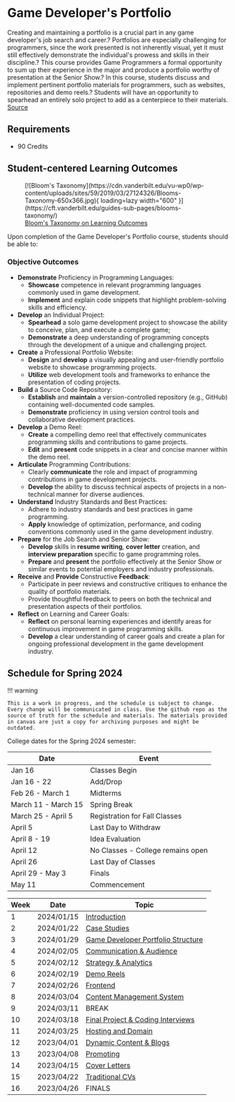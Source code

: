 # Game Developer's Portfolio

Creating and maintaining a portfolio is a crucial part in any game developer's job search and career.? Portfolios are especially challenging for programmers, since the work presented is not inherently visual, yet it must still effectively demonstrate the individual's prowess and skills in their discipline.? This course provides Game Programmers a formal opportunity to sum up their experience in the major and produce a portfolio worthy of presentation at the Senior Show.? In this course, students discuss and implement pertinent portfolio materials for programmers, such as websites, repositories and demo reels.? Students will have an opportunity to spearhead an entirely solo project to add as a centerpiece to their materials. [Source](https://classlist.champlain.edu/course/description/number/GPR_470/sections/true)

## Requirements

- 90 Credits

## Student-centered Learning Outcomes

<figure markdown>
  [![Bloom's Taxonomy](https://cdn.vanderbilt.edu/vu-wp0/wp-content/uploads/sites/59/2019/03/27124326/Blooms-Taxonomy-650x366.jpg){ loading=lazy width="600" }](https://cft.vanderbilt.edu/guides-sub-pages/blooms-taxonomy/)
  <figcaption><a href="https://cft.vanderbilt.edu/guides-sub-pages/blooms-taxonomy/">Bloom's Taxonomy on Learning Outcomes</a></figcaption>
</figure>

Upon completion of the Game Developer's Portfolio course, students should be able to:

### Objective Outcomes

- **Demonstrate** Proficiency in Programming Languages:
    - **Showcase** competence in relevant programming languages commonly used in game development.
    - **Implement** and explain code snippets that highlight problem-solving skills and efficiency.
- **Develop** an Individual Project:
    - **Spearhead** a solo game development project to showcase the ability to conceive, plan, and execute a complete game;
    - **Demonstrate** a deep understanding of programming concepts through the development of a unique and challenging project.
- **Create** a Professional Portfolio Website:
    - **Design** and **develop** a visually appealing and user-friendly portfolio website to showcase programming projects.
    - **Utilize** web development tools and frameworks to enhance the presentation of coding projects.
- **Build** a Source Code Repository:
    - **Establish** and **maintain** a version-controlled repository (e.g., GitHub) containing well-documented code samples.
    - **Demonstrate** proficiency in using version control tools and collaborative development practices.
- **Develop** a Demo Reel:
    - **Create** a compelling demo reel that effectively communicates programming skills and contributions to game projects.
    - **Edit** and **present** code snippets in a clear and concise manner within the demo reel.
- **Articulate** Programming Contributions:
    - Clearly **communicate** the role and impact of programming contributions in game development projects.
    - **Develop** the ability to discuss technical aspects of projects in a non-technical manner for diverse audiences.
- **Understand** Industry Standards and Best Practices:
    - Adhere to industry standards and best practices in game programming.
    - **Apply** knowledge of optimization, performance, and coding conventions commonly used in the game development industry.
- **Prepare** for the Job Search and Senior Show:
    - **Develop** skills in **resume writing**, **cover letter** creation, and **interview preparation** specific to game programming roles.
    - **Prepare** and **present** the portfolio effectively at the Senior Show or similar events to potential employers and industry professionals.
- **Receive** and **Provide** Constructive **Feedback**:
    - Participate in peer reviews and constructive critiques to enhance the quality of portfolio materials.
    - Provide thoughtful feedback to peers on both the technical and presentation aspects of their portfolios.
- **Reflect** on Learning and Career Goals:
    - **Reflect** on personal learning experiences and identify areas for continuous improvement in game programming skills.
    - **Develop** a clear understanding of career goals and create a plan for ongoing professional development in the game development industry.

## Schedule for Spring 2024

!!! warning

    This is a work in progress, and the schedule is subject to change. Every change will be communicated in class. Use the github repo as the source of truth for the schedule and materials. The materials provided in canvas are just a copy for archiving purposes and might be outdated.

College dates for the Spring 2024 semester:

| Date                | Event                              |
|---------------------|------------------------------------|
| Jan 16              | Classes Begin                      |
| Jan 16 - 22         | Add/Drop                           |
| Feb 26 - March 1    | Midterms                           |
| March 11 - March 15 | Spring Break                       |
| March 25 - April 5  | Registration for Fall Classes      |
| April 5             | Last Day to Withdraw               |
| April 8 - 19        | Idea Evaluation                    |
| April 12            | No Classes - College remains open  |
| April 26            | Last Day of Classes                |
| April 29 - May 3    | Finals                             |
| May 11              | Commencement                       |


| Week | Date       | Topic                                                     |
|------|------------|-----------------------------------------------------------|
| 1    | 2024/01/15 | [Introduction](01-introduction/README.md)                 |
| 2    | 2024/01/22 | [Case Studies](02-cases/README.md)                        |
| 3    | 2024/01/29 | [Game Developer Portfolio Structure](03-structure/README.md) |
| 4    | 2024/02/05 | [Communication & Audience](04-communication/README.md)    |
| 5    | 2024/02/12 | [Strategy & Analytics](05-strategy/README.md)             |
| 6    | 2024/02/19 | [Demo Reels](06-reels/README.md)                          |
| 7    | 2024/02/26 | [Frontend](10-frontend/README.md)                         |
| 8    | 2024/03/04 | [Content Management System](08-cms/README.md)             |
| 9    | 2024/03/11 | BREAK                                                     |
| 10   | 2024/03/18 | [Final Project & Coding Interviews](09-get-ready/README.md) |
| 11   | 2024/03/25 | [Hosting and Domain](07-hosting/README.md)                |
| 12   | 2023/04/01 | [Dynamic Content & Blogs](11-dynamic/README.md)           |
| 13   | 2023/04/08 | [Promoting](12-promoting/README.md)                       |
| 14   | 2023/04/15 | [Cover Letters](13-cover-letter/README.md)                |
| 15   | 2023/04/22 | [Traditional CVs](14-cv/README.md)                        |
| 16   | 2023/04/26 | FINALS                                                    |

